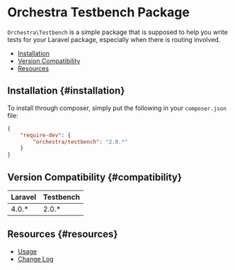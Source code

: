 Orchestra Testbench Package
==============

`Orchestra\Testbench` is a simple package that is supposed to help you write tests for your Laravel package, especially when there is routing involved.

* [Installation](#installation)
* [Version Compatibility](#compatibility)
* [Resources](#resources)

## Installation {#installation}

To install through composer, simply put the following in your `composer.json` file:

```json
{
	"require-dev": {
		"orchestra/testbench": "2.0.*"
	}
}
```

## Version Compatibility {#compatibility}

 Laravel  | Testbench
:---------|:----------
 4.0.*    | 2.0.*

## Resources {#resources}

* [Usage](/docs/2.0/components/testbench/usage)
* [Change Log](/docs/2.0/components/testbench/changes#v2-0)
